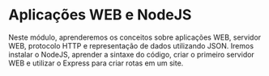 # Aplicações WEB e NodeJS

Neste módulo, aprenderemos os conceitos sobre aplicações WEB, servidor WEB, protocolo HTTP e representação de dados utilizando JSON. Iremos instalar o NodeJS, aprender a sintaxe do código, criar o primeiro servidor WEB e utilizar o Express para criar rotas em um site.
